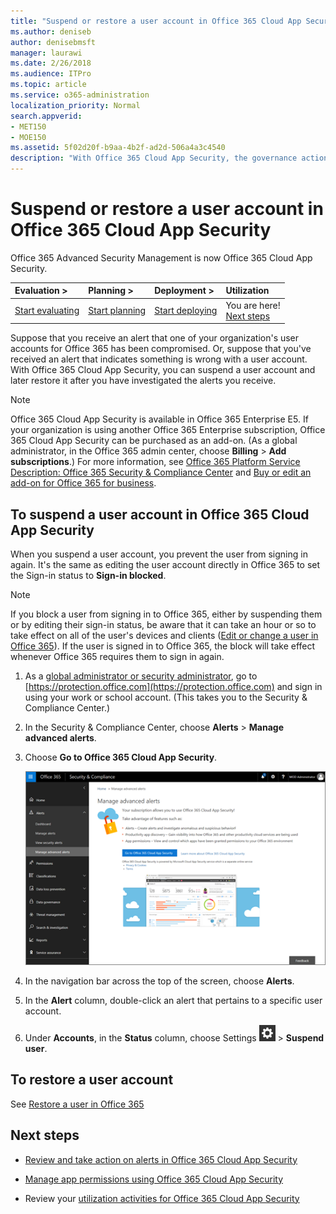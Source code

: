 ```yaml
---
title: "Suspend or restore a user account in Office 365 Cloud App Security"
ms.author: deniseb
author: denisebmsft
manager: laurawi
ms.date: 2/26/2018
ms.audience: ITPro
ms.topic: article
ms.service: o365-administration
localization_priority: Normal
search.appverid:
- MET150
- MOE150
ms.assetid: 5f02d20f-b9aa-4b2f-ad2d-506a4a3c4540
description: "With Office 365 Cloud App Security, the governance actions you can take are to suspend or unsuspend a user account. "
---
```


# Suspend or restore a user account in Office 365 Cloud App Security

Office 365 Advanced Security Management is now Office 365 Cloud App Security.
  
|****Evaluation** \>**|****Planning** \>**|****Deployment** \>**|****Utilization****|
|:-----|:-----|:-----|:-----|
|[Start evaluating](office-365-cas-overview.md) <br/> |[Start planning](get-ready-for-office-365-cas.md) <br/> |[Start deploying](turn-on-office-365-cas.md) <br/> |You are here!  <br/> [Next steps](suspend-or-restore-an-account-in-ocas.md#nextsteps) <br/> |
   
Suppose that you receive an alert that one of your organization's user accounts for Office 365 has been compromised. Or, suppose that you've received an alert that indicates something is wrong with a user account. With Office 365 Cloud App Security, you can suspend a user account and later restore it after you have investigated the alerts you receive.
  
> [!NOTE]
> Office 365 Cloud App Security is available in Office 365 Enterprise E5. If your organization is using another Office 365 Enterprise subscription, Office 365 Cloud App Security can be purchased as an add-on. (As a global administrator, in the Office 365 admin center, choose **Billing** \> **Add subscriptions**.) For more information, see [Office 365 Platform Service Description: Office 365 Security &amp; Compliance Center](https://technet.microsoft.com/en-us/library/dn933793.aspx) and [Buy or edit an add-on for Office 365 for business](https://support.office.com/article/4e7b57d6-b93b-457d-aecd-0ea58bff07a6). 
  
## To suspend a user account in Office 365 Cloud App Security

When you suspend a user account, you prevent the user from signing in again. It's the same as editing the user account directly in Office 365 to set the Sign-in status to **Sign-in blocked**.
  
> [!NOTE]
> If you block a user from signing in to Office 365, either by suspending them or by editing their sign-in status, be aware that it can take an hour or so to take effect on all of the user's devices and clients ([Edit or change a user in Office 365](https://support.office.com/article/42BB3F17-8F9D-4182-B434-5F1C8024E614#SingleUserPreview)). If the user is signed in to Office 365, the block will take effect whenever Office 365 requires them to sign in again. 
  
1. As a [global administrator or security administrator](permissions-in-the-security-and-compliance-center.md), go to [https://protection.office.com](https://protection.office.com) and sign in using your work or school account. (This takes you to the Security &amp; Compliance Center.) 
    
2. In the Security &amp; Compliance Center, choose **Alerts** \> **Manage advanced alerts**.
    
3. Choose **Go to Office 365 Cloud App Security**.
    
    ![In the Security &amp; Compliance Center, choose Manage Advanced Alerts to go to Office 365 Cloud App Security](media/958632d4-03e3-4ade-8e22-d5509db6fca7.png)
  
4. In the navigation bar across the top of the screen, choose **Alerts**.
    
5. In the **Alert** column, double-click an alert that pertains to a specific user account. 
    
6. Under **Accounts**, in the **Status** column, choose Settings ![settings icon](media/e01b75cc-b28f-4b83-8f86-b1b13dc27ab2.png) \> **Suspend user**.
    
## To restore a user account

See [Restore a user in Office 365](https://support.office.com/article/2c261e42-5dd1-48b0-845f-2a016d29cfc1)
  
## Next steps
<a name="nextsteps"> </a>

- [Review and take action on alerts in Office 365 Cloud App Security](review-office-365-cas-alerts.md)
    
- [Manage app permissions using Office 365 Cloud App Security](manage-app-permissions-in-ocas.md)
    
- Review your [utilization activities for Office 365 Cloud App Security](utilization-activities-for-ocas.md)
    

